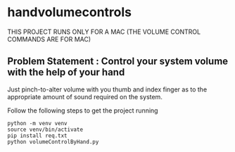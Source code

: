 # handvolumecontrols
THIS PROJECT RUNS ONLY FOR A MAC (THE VOLUME CONTROL COMMANDS ARE FOR MAC)

## Problem Statement : Control your system volume with the help of your hand
Just pinch-to-alter volume with you thumb and index finger as to the appropriate amount of sound required on the system. 

Follow the following steps to get the project running

```
python -m venv venv
source venv/bin/activate                          
pip install req.txt
python volumeControlByHand.py
```